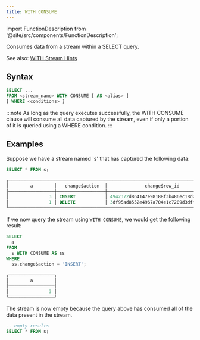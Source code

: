 ```yaml
---
title: WITH CONSUME
---
```

import FunctionDescription from '@site/src/components/FunctionDescription';

<FunctionDescription description="Introduced or updated: v1.2.469"/>

Consumes data from a stream within a SELECT query.

See also: [WITH Stream Hints](with-stream-hints.md)

## Syntax

```sql
SELECT ...
FROM <stream_name> WITH CONSUME [ AS <alias> ]
[ WHERE <conditions> ]
```

:::note
As long as the query executes successfully, the WITH CONSUME clause will consume all data captured by the stream, even if only a portion of it is queried using a WHERE condition.
:::

## Examples

Suppose we have a stream named 's' that has captured the following data:

```sql
SELECT * FROM s;

┌────────────────────────────────────────────────────────────────────────────────────────────────┐
│        a        │   change$action  │              change$row_id             │ change$is_update │
├─────────────────┼──────────────────┼────────────────────────────────────────┼──────────────────┤
│               3 │ INSERT           │ 4942372d864147e98188f3b486ec18d2000000 │ false            │
│               1 │ DELETE           │ 3df95ad8552e4967a704e1c7209d3dff000000 │ false            │
└────────────────────────────────────────────────────────────────────────────────────────────────┘
```

If we now query the stream using `WITH CONSUME`, we would get the following result:

```sql
SELECT
  a
FROM
  s WITH CONSUME AS ss
WHERE
  ss.change$action = 'INSERT';

┌─────────────────┐
│        a        │
├─────────────────┤
│               3 │
└─────────────────┘
```

The stream is now empty because the query above has consumed all of the data present in the stream. 

```sql
-- empty results
SELECT * FROM s;
```